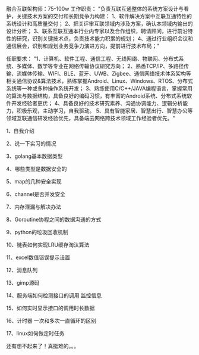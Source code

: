 融合互联架构师：75-100w
工作职责：
"负责互联互通整体的系统方案设计与看护，关键技术方案的交付和长期竞争力构建：
1、软件解决方案中互联互通特性的系统设计和高质量交付；
2、把关评审互联领域内涉及方案，确认本领域内输出的设计分析；
3、联系互联互通本行业内专家以及合作组织，聘请顾问，进行前沿特性的研究，识别关键技术点，负责技术能力积累的规划；
4、通过行业组织会议和通信展会，识别和规划业务竞争力演进方向，提前进行技术布局；"

任职要求：
"1、计算机、软件工程、通信工程、无线网络、物联网、分布式系统、多媒体、数学等专业在网络传输协议研究方向；
2、熟悉TCP/IP、多路径传输、流媒体传输、WIFI、BLE、蓝牙、UWB、Zigbee、通信网络技术体系架构等相关通信协议&算法技术，熟练掌握Android、Linux、Windows、RTOS、分布式系统等一种或多种操作系统开发；
3、熟练使用C/C++/JAVA编程语言，掌握常用的算法与数据结构，具备良好的编码习惯，有丰富的Android系统、分布式系统软件开发经验者更优；
4、具备良好的技术研究素养、沟通协调能力、逻辑分析能力，积极乐观，主动学习，自我驱动。
5、具有智能家居、智慧出行、智慧办公等领域互联通信研发经验优先，具备端云网络跨技术领域工作经验者优先。"

1、自我介绍

2、说一下实习的情况

3、golang基本数据类型

4、哪些类型是数据安全的

5、map的几种安全实现

6、channel是否并发安全

7、内存泄漏与解决办法

8、Goroutine协程之间的数据沟通的方式

9、python的垃圾回收机制

10、链表如何实现LRU缓存淘汰算法

11、excel数值错误提示设置

12、消息队列

13、gimp源码

14、服务端如何检测接口的调用 监控信息

15、如何实时显示接口的调用时长数据

16、计时器 一次和多次一直循环的区别

17、linux如何做定时任务

还有想不起来了！真挺难的。。。